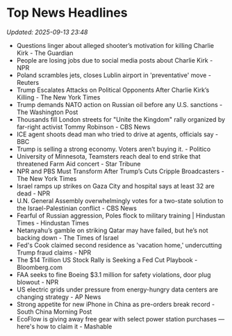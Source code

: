 # Top News Headlines

_Updated: 2025-09-13 23:48_

- Questions linger about alleged shooter’s motivation for killing Charlie Kirk - The Guardian
- People are losing jobs due to social media posts about Charlie Kirk - NPR
- Poland scrambles jets, closes Lublin airport in 'preventative' move - Reuters
- Trump Escalates Attacks on Political Opponents After Charlie Kirk’s Killing - The New York Times
- Trump demands NATO action on Russian oil before any U.S. sanctions - The Washington Post
- Thousands fill London streets for "Unite the Kingdom" rally organized by far-right activist Tommy Robinson - CBS News
- ICE agent shoots dead man who tried to drive at agents, officials say - BBC
- Trump is selling a strong economy. Voters aren’t buying it. - Politico
- University of Minnesota, Teamsters reach deal to end strike that threatened Farm Aid concert - Star Tribune
- NPR and PBS Must Transform After Trump’s Cuts Cripple Broadcasters - The New York Times
- Israel ramps up strikes on Gaza City and hospital says at least 32 are dead - NPR
- U.N. General Assembly overwhelmingly votes for a two-state solution to the Israel-Palestinian conflict - CBS News
- Fearful of Russian aggression, Poles flock to military training | Hindustan Times - Hindustan Times
- Netanyahu’s gamble on striking Qatar may have failed, but he’s not backing down - The Times of Israel
- Fed's Cook claimed second residence as 'vacation home,' undercutting Trump fraud claims - NPR
- The $14 Trillion US Stock Rally is Seeking a Fed Cut Playbook - Bloomberg.com
- FAA seeks to fine Boeing $3.1 million for safety violations, door plug blowout - NPR
- US electric grids under pressure from energy-hungry data centers are changing strategy - AP News
- Strong appetite for new iPhone in China as pre-orders break record - South China Morning Post
- EcoFlow is giving away free gear with select power station purchases — here's how to claim it - Mashable